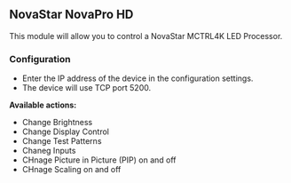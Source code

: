 ## NovaStar NovaPro HD
This module will allow you to control a NovaStar MCTRL4K LED Processor.

### Configuration
* Enter the IP address of the device in the configuration settings.
* The device will use TCP port 5200.

**Available actions:**
* Change Brightness 
* Change Display Control 
* Change Test Patterns 
* Chaneg Inputs 
* CHnage  Picture in Picture (PIP) on and off
* CHnage Scaling on and off 

